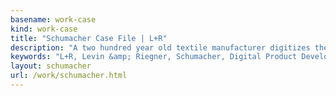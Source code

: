 ```yaml
---
basename: work-case
kind: work-case
title: "Schumacher Case File | L+R"
description: "A two hundred year old textile manufacturer digitizes their customer experience"
keywords: "L+R, Levin &amp; Riegner, Schumacher, Digital Product Development, Applied Innovation, mobile, tablet, application, app, interior design"
layout: schumacher
url: /work/schumacher.html
---
```

